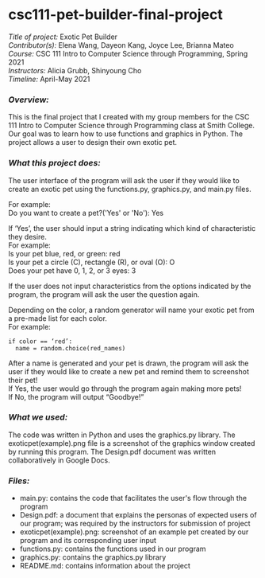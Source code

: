 # csc111-pet-builder-final-project

*Title of project:* Exotic Pet Builder   
*Contributor(s):* Elena Wang, Dayeon Kang, Joyce Lee, Brianna Mateo   
*Course:* CSC 111 Intro to Computer Science through Programming, Spring 2021   
*Instructors:* Alicia Grubb, Shinyoung Cho      
*Timeline:* April-May 2021

### *Overview:*    
This is the final project that I created with my group members for the CSC 111 Intro to Computer Science through Programming class at Smith College. Our goal was to learn how to use functions and graphics in Python. The project allows a user to design their own exotic pet. 

### *What this project does:*  
The user interface of the program  will ask the user if they would like to create an exotic pet using the functions.py, graphics.py, and main.py files.

For example:  
Do you want to create a pet?('Yes' or 'No'): Yes

If ‘Yes’, the user should input a string indicating which kind of characteristic they desire.  
For example:  
Is your pet blue, red, or green: red  
Is your pet a circle (C), rectangle (R), or oval (O): O  
Does your pet have 0, 1, 2, or 3 eyes: 3  

If the user does not input characteristics from the options indicated by the program, the program will ask the user the question again.

Depending on the color, a random generator will name your exotic pet from a pre-made list for each color.   
For example:
```
if color == ‘red’:  
  name = random.choice(red_names)
```

After a name is generated and your pet is drawn, the program will ask the user if they would like to create a new pet and remind them to screenshot their pet!  
If Yes, the user would go through the program again making more pets!   
If No, the program will output “Goodbye!”  

### *What we used:*
The code was written in Python and uses the graphics.py library. The exoticpet(example).png file is a screenshot of the graphics window created by running this program. The Design.pdf document was written collaboratively in Google Docs.  

### *Files:*
* main.py: contains the code that facilitates the user's flow through the program  
* Design.pdf: a document that explains the personas of expected users of our program; was required by the instructors for submission of project
* exoticpet(example).png: screenshot of an example pet created by our program and its corresponding user input
* functions.py: contains the functions used in our program
* graphics.py: contains the graphics.py library
* README.md: contains information about the project